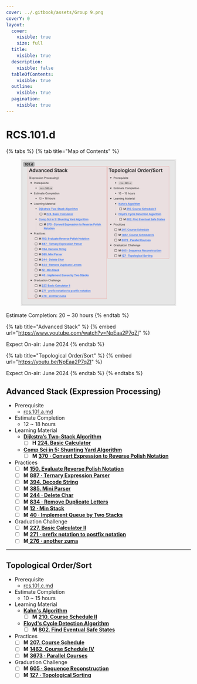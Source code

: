 ```yaml
---
cover: ../.gitbook/assets/Group 9.png
coverY: 0
layout:
  cover:
    visible: true
    size: full
  title:
    visible: true
  description:
    visible: false
  tableOfContents:
    visible: true
  outline:
    visible: true
  pagination:
    visible: true
---
```


# RCS.101.d

{% tabs %}
{% tab title="Map of Contents" %}
<figure><img src="../.gitbook/assets/image (10).png" alt=""><figcaption></figcaption></figure>

Estimate Completion: 20 \~ 30 hours
{% endtab %}

{% tab title="Advanced Stack" %}
{% embed url="https://www.youtube.com/watch?v=NpEaa2P7qZI" %}

Expect On-air: June 2024
{% endtab %}

{% tab title="Topological Order/Sort" %}
{% embed url="https://youtu.be/NpEaa2P7qZI" %}

Expect On-air: June 2024
{% endtab %}
{% endtabs %}

## Advanced Stack (Expression Processing)

* Prerequisite
  * [rcs.101.a.md](rcs.101.a.md "mention")
* Estimate Completion
  * 12 \~ 18 hours
* Learning Material
  * [**Dijkstra’s Two-Stack Algorithm**](https://switzerb.github.io/imposter/algorithms/2021/01/12/dijkstra-two-stack.html)
    * [ ] **H** [**224. Basic Calculator**](https://leetcode.com/problems/basic-calculator/)
  * [**Comp Sci in 5: Shunting Yard Algorithm**](https://www.youtube.com/watch?v=Wz85Hiwi5MY)
    * [ ] **M** [**370 · Convert Expression to Reverse Polish Notation**](https://www.lintcode.com/problem/370/)
* Practices
  * [ ] **M** [**150. Evaluate Reverse Polish Notation**](https://leetcode.com/problems/evaluate-reverse-polish-notation/)
  * [ ] **M** [**887 · Ternary Expression Parser**](https://www.lintcode.com/problem/887/description?\_from=problem\_tag\&fromId=361)
  * [ ] **M** [**394. Decode String**](https://leetcode.com/problems/decode-string/)
  * [ ] **M** [**385. Mini Parser**](https://leetcode.com/problems/mini-parser/)
  * [ ] **M** [**244 · Delete Char**](https://www.lintcode.com/problem/244/)
  * [ ] **M** [**834 · Remove Duplicate Letters**](https://www.lintcode.com/problem/834/?showListFe=true\&page=1\&problemTypeId=2\&tagIds=361\&level=2\&ordering=id\&pageSize=50)
  * [ ] **M** [**12 · Min Stack**](https://www.lintcode.com/problem/12/)
  * [ ] **M** [**40 · Implement Queue by Two Stacks**](https://www.lintcode.com/problem/40/)
* Graduation Challenge
  * [ ] **M** [**227. Basic Calculator II**](https://leetcode.com/problems/basic-calculator-ii/)
  * [ ] **M** [**271 · prefix notation to postfix notation**](https://www.lintcode.com/problem/271/?showListFe=true\&page=1\&problemTypeId=2\&tagIds=361\&level=2\&ordering=id\&pageSize=50)
  * [ ] **M**[ **276 · another zuma**](https://www.lintcode.com/problem/276/?showListFe=true\&page=1\&problemTypeId=2\&tagIds=361\&level=2\&ordering=id\&pageSize=50)

***

## Topological Order/Sort

* Prerequisite
  * [rcs.101.c.md](rcs.101.c.md "mention")
* Estimate Completion
  * 10 \~ 15 hours
* Learning Material
  * [**Kahn's Algorithm**](https://leetcodethehardway.com/tutorials/graph-theory/kahns-algorithm)
    * [ ] **M** [**210. Course Schedule II**](https://leetcode.com/problems/course-schedule-ii/)
  * [**Floyd's Cycle Detection Algorithm**](https://www.youtube.com/watch?v=MFOAbpfrJ8g)
    * [ ] **M** [**802. Find Eventual Safe States**](https://leetcode.com/problems/find-eventual-safe-states/)
* Practices
  * [ ] **M** [**207. Course Schedule**](https://leetcode.com/problems/course-schedule/)
  * [ ] **M** [**1462. Course Schedule IV**](https://leetcode.com/problems/course-schedule-iv/)
  * [ ] **M** [**3673 · Parallel Courses**](https://www.lintcode.com/problem/3673/)
* Graduation Challenge
  * [ ] **M** [**605 · Sequence Reconstruction**](https://www.lintcode.com/problem/605/?showListFe=true\&page=1\&problemTypeId=2\&tagIds=392\&ordering=level\&pageSize=50)
  * [ ] **M** [**127 · Topological Sorting**](https://www.lintcode.com/problem/127/)
